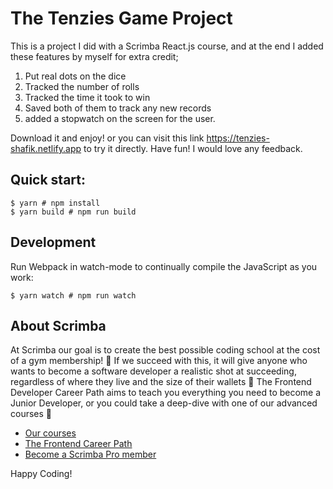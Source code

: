 # The Tenzies Game Project

This is a project I did with a Scrimba React.js course, and at the end I added these features by myself for extra credit;
1. Put real dots on the dice
2. Tracked the number of rolls
3. Tracked the time it took to win
4. Saved both of them to track any new records
5. added a stopwatch on the screen for the user.

Download it and enjoy! or you can visit this link https://tenzies-shafik.netlify.app to try it directly. Have fun! I would love any feedback.




## Quick start:

```
$ yarn # npm install
$ yarn build # npm run build
````

## Development

Run Webpack in watch-mode to continually compile the JavaScript as you work:

```
$ yarn watch # npm run watch
```


## About Scrimba

At Scrimba our goal is to create the best possible coding school at the cost of a gym membership! 💜
If we succeed with this, it will give anyone who wants to become a software developer a realistic shot at succeeding, regardless of where they live and the size of their wallets 🎉
The Frontend Developer Career Path aims to teach you everything you need to become a Junior Developer, or you could take a deep-dive with one of our advanced courses 🚀

- [Our courses](https://scrimba.com/allcourses)
- [The Frontend Career Path](https://scrimba.com/learn/frontend)
- [Become a Scrimba Pro member](https://scrimba.com/pricing)

Happy Coding!
